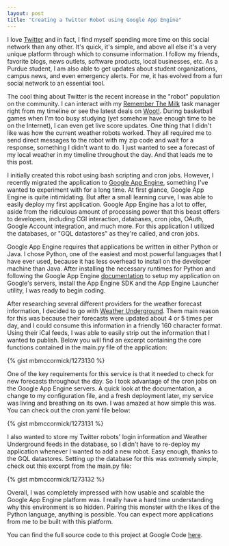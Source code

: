 ```yaml
---
layout: post
title: "Creating a Twitter Robot using Google App Engine"
---
```


I love [Twitter](http://www.twitter.com/) and in fact, I find myself spending more time on this social network than any other. It's quick, it's simple, and above all else it's a very unique platform through which to consume information. I follow my friends, favorite blogs, news outlets, software products, local businesses, etc. As a Purdue student, I am also able to get updates about student organizations, campus news, and even emergency alerts. For me, it has evolved from a fun social network to an essential tool.

The cool thing about Twitter is the recent increase in the "robot" population on the community. I can interact with my [Remember The Milk](http://www.rememberthemilk.com/) task manager right from my timeline or see the latest deals on [Woot!](http://www.woot.com/). During basketball games when I'm too busy studying (yet somehow have enough time to be on the Internet), I can even get live score updates. One thing that I didn't like was how the current weather robots worked. They all required me to send direct messages to the robot with my zip code and wait for a response, something I didn't want to do. I just wanted to see a forecast of my local weather in my timeline throughout the day. And that leads me to this post.

I initially created this robot using bash scripting and cron jobs. However, I recently migrated the application to [Google App Engine](http://appengine.google.com/), something I've wanted to experiment with for a long time. At first glance, Google App Engine is quite intimidating. But after a small learning curve, I was able to easily deploy my first application. Google App Engine has a lot to offer, aside from the ridiculous amount of processing power that this beast offers to developers, including CGI interaction, databases, cron jobs, OAuth, Google Account integration, and much more. For this application I utilized the databases, or "GQL datastores" as they're called, and cron jobs.

Google App Engine requires that applications be written in either Python or Java. I chose Python, one of the easiest and most powerful languages that I have ever used, because it has less overhead to install on the developer machine than Java. After installing the necessary runtimes for Python and following the Google App Engine [documentation](http://code.google.com/appengine/docs/python/overview.html) to setup my application on Google's servers, install the App Engine SDK and the App Engine Launcher utility, I was ready to begin coding.

After researching several different providers for the weather forecast information, I decided to go with [Weather Underground](http://www.wunderground.com/). Them main reason for this was because their forecasts were updated about 4 or 5 times per day, and I could consume this information in a friendly 160 character format. Using their iCal feeds, I was able to easily strip out the information that I wanted to publish. Below you will find an excerpt containing the core functions contained in the main.py file of the application:

{% gist mbmccormick/1273130 %}

One of the key requirements for this service is that it needed to check for new forecasts throughout the day. So I took advantage of the cron jobs on the Google App Engine servers. A quick look at the documentation, a change to my configuration file, and a fresh deployment later, my service was living and breathing on its own. I was amazed at how simple this was. You can check out the cron.yaml file below:

{% gist mbmccormick/1273131 %}

I also wanted to store my Twitter robots' login information and Weather Underground feeds in the database, so I didn't have to re-deploy my application whenever I wanted to add a new robot. Easy enough, thanks to the GQL datastores. Setting up the database for this was extremely simple, check out this excerpt from the main.py file:

{% gist mbmccormick/1273132 %}

Overall, I was completely impressed with how usable and scalable the Google App Engine platform was. I really have a hard time understanding why this environment is so hidden. Pairing this monster with the likes of the Python language, anything is possible. You can expect more applications from me to be built with this platform.

You can find the full source code to this project at Google Code [here](http://code.google.com/p/tweatherbot).
